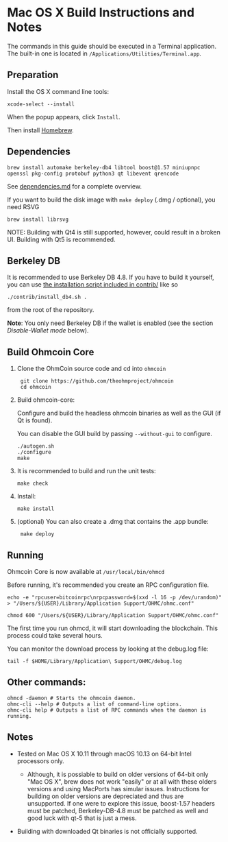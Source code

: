 Mac OS X Build Instructions and Notes
====================================
The commands in this guide should be executed in a Terminal application.
The built-in one is located in `/Applications/Utilities/Terminal.app`.

Preparation
-----------
Install the OS X command line tools:

`xcode-select --install`

When the popup appears, click `Install`.

Then install [Homebrew](https://brew.sh).

Dependencies
----------------------

    brew install automake berkeley-db4 libtool boost@1.57 miniupnpc openssl pkg-config protobuf python3 qt libevent qrencode

See [dependencies.md](dependencies.md) for a complete overview.

If you want to build the disk image with `make deploy` (.dmg / optional), you need RSVG

    brew install librsvg

NOTE: Building with Qt4 is still supported, however, could result in a broken UI. Building with Qt5 is recommended.

Berkeley DB
-----------
It is recommended to use Berkeley DB 4.8. If you have to build it yourself,
you can use [the installation script included in contrib/](/contrib/install_db4.sh)
like so

```shell
./contrib/install_db4.sh .
```

from the root of the repository.

**Note**: You only need Berkeley DB if the wallet is enabled (see the section *Disable-Wallet mode* below).

Build Ohmcoin Core
------------------------

1. Clone the OhmCoin source code and cd into `ohmcoin`

        git clone https://github.com/theohmproject/ohmcoin
        cd ohmcoin

2.  Build ohmcoin-core:

    Configure and build the headless ohmcoin binaries as well as the GUI (if Qt is found).

    You can disable the GUI build by passing `--without-gui` to configure.

        ./autogen.sh
        ./configure
        make

3.  It is recommended to build and run the unit tests:

        make check
        
4.  Install:

        make install
        
5. (optional) You can also create a .dmg that contains the .app bundle:

        make deploy

Running
-------

Ohmcoin Core is now available at `/usr/local/bin/ohmcd`

Before running, it's recommended you create an RPC configuration file.

    echo -e "rpcuser=bitcoinrpc\nrpcpassword=$(xxd -l 16 -p /dev/urandom)" > "/Users/${USER}/Library/Application Support/OHMC/ohmc.conf"

    chmod 600 "/Users/${USER}/Library/Application Support/OHMC/ohmc.conf"

The first time you run ohmcd, it will start downloading the blockchain. This process could take several hours.

You can monitor the download process by looking at the debug.log file:

    tail -f $HOME/Library/Application\ Support/OHMC/debug.log

Other commands:
-------

    ohmcd -daemon # Starts the ohmcoin daemon.
    ohmc-cli --help # Outputs a list of command-line options.
    ohmc-cli help # Outputs a list of RPC commands when the daemon is running.

Notes
-----

* Tested on Mac OS X 10.11 through macOS 10.13 on 64-bit Intel processors only.
    - Although, it is possiable to build on older versions of  64-bit only "Mac OS X", brew does not work "easily" or at all with these
    olders versions and using MacPorts has simular issues. Instructions for building on older versions are depreciated and thus are
    unsupported. If one were to explore this issue, boost-1.57 headers must be patched, Berkeley-DB-4.8 must be patched as well and good
    luck with qt-5 that is just a mess.

* Building with downloaded Qt binaries is not officially supported.
